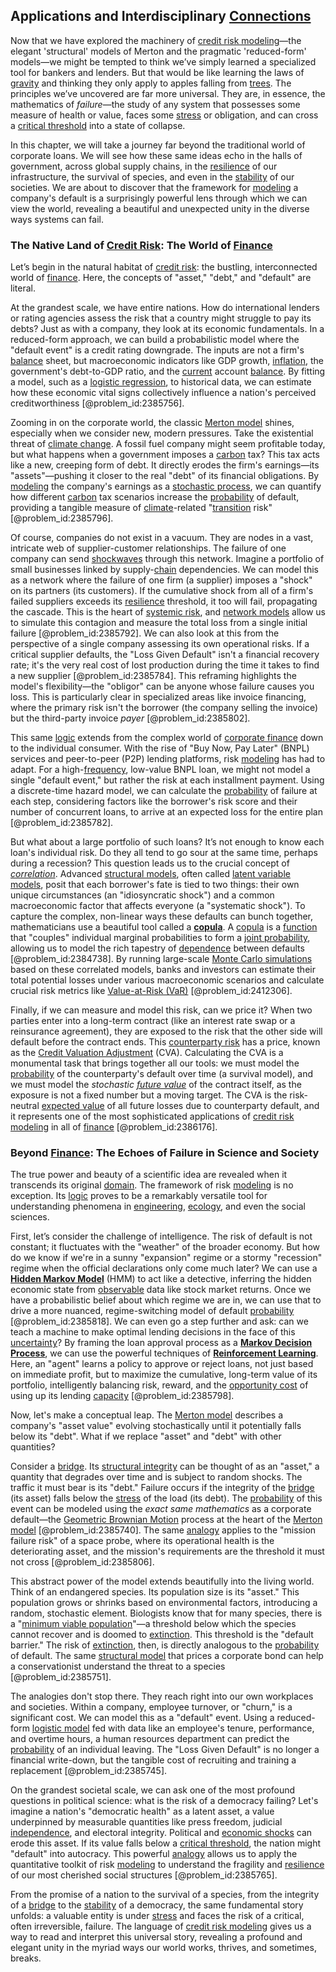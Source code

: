 ## Applications and Interdisciplinary [Connections](@article_id:193345)

Now that we have explored the machinery of [credit risk modeling](@article_id:143673)—the elegant 'structural' models of Merton and the pragmatic 'reduced-form' models—we might be tempted to think we’ve simply learned a specialized tool for bankers and lenders. But that would be like learning the laws of [gravity](@article_id:262981) and thinking they only apply to apples falling from [trees](@article_id:262813). The principles we’ve uncovered are far more universal. They are, in essence, the mathematics of *failure*—the study of any system that possesses some measure of health or value, faces some [stress](@article_id:161554) or obligation, and can cross a [critical threshold](@article_id:190848) into a state of collapse.

In this chapter, we will take a journey far beyond the traditional world of corporate loans. We will see how these same ideas echo in the halls of government, across global supply chains, in the [resilience](@article_id:194821) of our infrastructure, the survival of species, and even in the [stability](@article_id:142499) of our societies. We are about to discover that the framework for [modeling](@article_id:268079) a company's default is a surprisingly powerful lens through which we can view the world, revealing a beautiful and unexpected unity in the diverse ways systems can fail.

### The Native Land of [Credit Risk](@article_id:145518): The World of [Finance](@article_id:144433)

Let’s begin in the natural habitat of [credit risk](@article_id:145518): the bustling, interconnected world of [finance](@article_id:144433). Here, the concepts of "asset," "debt," and "default" are literal.

At the grandest scale, we have entire nations. How do international lenders or rating agencies assess the risk that a country might struggle to pay its debts? Just as with a company, they look at its economic fundamentals. In a reduced-form approach, we can build a probabilistic model where the "default event" is a credit rating downgrade. The inputs are not a firm's [balance](@article_id:169031) sheet, but macroeconomic indicators like GDP growth, [inflation](@article_id:160710), the government's debt-to-GDP ratio, and the [current](@article_id:270029) account [balance](@article_id:169031). By fitting a model, such as a [logistic regression](@article_id:135892), to historical data, we can estimate how these economic vital signs collectively influence a nation's perceived creditworthiness [@problem_id:2385756].

Zooming in on the corporate world, the classic [Merton model](@article_id:142755) shines, especially when we consider new, modern pressures. Take the existential threat of [climate change](@article_id:138399). A fossil fuel company might seem profitable today, but what happens when a government imposes a [carbon](@article_id:149718) tax? This tax acts like a new, creeping form of debt. It directly erodes the firm's earnings—its "assets"—pushing it closer to the real "debt" of its financial obligations. By [modeling](@article_id:268079) the company's earnings as a [stochastic process](@article_id:159008), we can quantify how different [carbon](@article_id:149718) tax scenarios increase the [probability](@article_id:263106) of default, providing a tangible measure of [climate](@article_id:144739)-related "[transition](@article_id:261141) risk" [@problem_id:2385796].

Of course, companies do not exist in a vacuum. They are nodes in a vast, intricate web of supplier-customer relationships. The failure of one company can send [shockwaves](@article_id:191470) through this network. Imagine a portfolio of small businesses linked by supply-[chain](@article_id:267135) dependencies. We can model this as a network where the failure of one firm (a supplier) imposes a "shock" on its partners (its customers). If the cumulative shock from all of a firm's failed suppliers exceeds its [resilience](@article_id:194821) threshold, it too will fail, propagating the cascade. This is the heart of [systemic risk](@article_id:136203), and [network models](@article_id:136462) allow us to simulate this contagion and measure the total loss from a single initial failure [@problem_id:2385792]. We can also look at this from the perspective of a single company assessing its own operational risks. If a critical supplier defaults, the "Loss Given Default" isn't a financial recovery rate; it's the very real cost of lost production during the time it takes to find a new supplier [@problem_id:2385784]. This reframing highlights the model's flexibility—the "obligor" can be anyone whose failure causes you loss. This is particularly clear in specialized areas like invoice financing, where the primary risk isn't the borrower (the company selling the invoice) but the third-party invoice *payer* [@problem_id:2385802].

This same [logic](@article_id:266330) extends from the complex world of [corporate finance](@article_id:147202) down to the individual consumer. With the rise of "Buy Now, Pay Later" (BNPL) services and peer-to-peer (P2P) lending platforms, risk [modeling](@article_id:268079) has had to adapt. For a high-[frequency](@article_id:264036), low-value BNPL loan, we might not model a single "default event," but rather the risk at each installment payment. Using a discrete-time hazard model, we can calculate the [probability](@article_id:263106) of failure at each step, considering factors like the borrower's risk score and their number of concurrent loans, to arrive at an expected loss for the entire plan [@problem_id:2385782].

But what about a large portfolio of such loans? It’s not enough to know each loan's individual risk. Do they all tend to go sour at the same time, perhaps during a recession? This question leads us to the crucial concept of *[correlation](@article_id:265479)*. Advanced [structural models](@article_id:145545), often called [latent variable models](@article_id:174362), posit that each borrower's fate is tied to two things: their own unique circumstances (an "idiosyncratic shock") and a common macroeconomic factor that affects everyone (a "systematic shock"). To capture the complex, non-linear ways these defaults can bunch together, mathematicians use a beautiful tool called a **[copula](@article_id:269054)**. A [copula](@article_id:269054) is a [function](@article_id:141001) that "couples" individual marginal probabilities to form a [joint probability](@article_id:265862), allowing us to model the rich tapestry of [dependence](@article_id:266459) between defaults [@problem_id:2384738]. By running large-scale [Monte Carlo simulations](@article_id:192999) based on these correlated models, banks and investors can estimate their total potential losses under various macroeconomic scenarios and calculate crucial risk metrics like [Value-at-Risk (VaR)](@article_id:140298) [@problem_id:2412306].

Finally, if we can measure and model this risk, can we price it? When two parties enter into a long-term contract (like an interest rate swap or a reinsurance agreement), they are exposed to the risk that the other side will default before the contract ends. This [counterparty risk](@article_id:142631) has a price, known as the [Credit Valuation Adjustment](@article_id:136533) (CVA). Calculating the CVA is a monumental task that brings together all our tools: we must model the [probability](@article_id:263106) of the counterparty's default over time (a survival model), and we must model the *stochastic [future value](@article_id:140524)* of the contract itself, as the exposure is not a fixed number but a moving target. The CVA is the risk-neutral [expected value](@article_id:160628) of all future losses due to counterparty default, and it represents one of the most sophisticated applications of [credit risk modeling](@article_id:143673) in all of [finance](@article_id:144433) [@problem_id:2386176].

### Beyond [Finance](@article_id:144433): The Echoes of Failure in Science and Society

The true power and beauty of a scientific idea are revealed when it transcends its original [domain](@article_id:274630). The framework of risk [modeling](@article_id:268079) is no exception. Its [logic](@article_id:266330) proves to be a remarkably versatile tool for understanding phenomena in [engineering](@article_id:275179), [ecology](@article_id:144804), and even the social sciences.

First, let’s consider the challenge of intelligence. The risk of default is not constant; it fluctuates with the "weather" of the broader economy. But how do we know if we're in a sunny "expansion" regime or a stormy "recession" regime when the official declarations only come much later? We can use a **[Hidden Markov Model](@article_id:274565)** (HMM) to act like a detective, inferring the hidden economic state from [observable](@article_id:198505) data like stock market returns. Once we have a probabilistic belief about which regime we are in, we can use that to drive a more nuanced, regime-switching model of default [probability](@article_id:263106) [@problem_id:2385818]. We can even go a step further and ask: can we teach a machine to make optimal lending decisions in the face of this [uncertainty](@article_id:275351)? By framing the loan approval process as a **[Markov Decision Process](@article_id:163495)**, we can use the powerful techniques of **[Reinforcement Learning](@article_id:140650)**. Here, an "agent" learns a policy to approve or reject loans, not just based on immediate profit, but to maximize the cumulative, long-term value of its portfolio, intelligently balancing risk, reward, and the [opportunity cost](@article_id:145723) of using up its lending [capacity](@article_id:268736) [@problem_id:2385798].

Now, let's make a conceptual leap. The [Merton model](@article_id:142755) describes a company's "asset value" evolving stochastically until it potentially falls below its "debt". What if we replace "asset" and "debt" with other quantities?

Consider a [bridge](@article_id:264840). Its [structural integrity](@article_id:164825) can be thought of as an "asset," a quantity that degrades over time and is subject to random shocks. The traffic it must bear is its "debt." Failure occurs if the integrity of the [bridge](@article_id:264840) (its asset) falls below the [stress](@article_id:161554) of the load (its debt). The [probability](@article_id:263106) of this event can be modeled using the *exact same mathematics* as a corporate default—the [Geometric Brownian Motion](@article_id:136904) process at the heart of the [Merton model](@article_id:142755) [@problem_id:2385740]. The same [analogy](@article_id:149240) applies to the "mission failure risk" of a space probe, where its operational health is the deteriorating asset, and the mission's requirements are the threshold it must not cross [@problem_id:2385806].

This abstract power of the model extends beautifully into the living world. Think of an endangered species. Its population size is its "asset." This population grows or shrinks based on environmental factors, introducing a random, stochastic element. Biologists know that for many species, there is a "[minimum viable population](@article_id:143226)"—a threshold below which the species cannot recover and is doomed to [extinction](@article_id:260336). This threshold is the "default barrier." The risk of [extinction](@article_id:260336), then, is directly analogous to the [probability](@article_id:263106) of default. The same [structural model](@article_id:144925) that prices a corporate bond can help a conservationist understand the threat to a species [@problem_id:2385751].

The analogies don't stop there. They reach right into our own workplaces and societies. Within a company, employee turnover, or "churn," is a significant cost. We can model this as a "default" event. Using a reduced-form [logistic model](@article_id:267571) fed with data like an employee's tenure, performance, and overtime hours, a human resources department can predict the [probability](@article_id:263106) of an individual leaving. The "Loss Given Default" is no longer a financial write-down, but the tangible cost of recruiting and training a replacement [@problem_id:2385745].

On the grandest societal scale, we can ask one of the most profound questions in political science: what is the risk of a democracy failing? Let's imagine a nation's "democratic health" as a latent asset, a value underpinned by measurable quantities like press freedom, judicial [independence](@article_id:187285), and electoral integrity. Political and [economic shocks](@article_id:140348) can erode this asset. If its value falls below a [critical threshold](@article_id:190848), the nation might "default" into autocracy. This powerful [analogy](@article_id:149240) allows us to apply the quantitative toolkit of risk [modeling](@article_id:268079) to understand the fragility and [resilience](@article_id:194821) of our most cherished social structures [@problem_id:2385765].

From the promise of a nation to the survival of a species, from the integrity of a [bridge](@article_id:264840) to the [stability](@article_id:142499) of a democracy, the same fundamental story unfolds: a valuable entity is under [stress](@article_id:161554) and faces the risk of a critical, often irreversible, failure. The language of [credit risk modeling](@article_id:143673) gives us a way to read and interpret this universal story, revealing a profound and elegant unity in the myriad ways our world works, thrives, and sometimes, breaks.